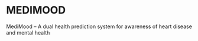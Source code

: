 # MEDIMOOD
MediMood – A dual health prediction system for awareness of heart disease and mental health
